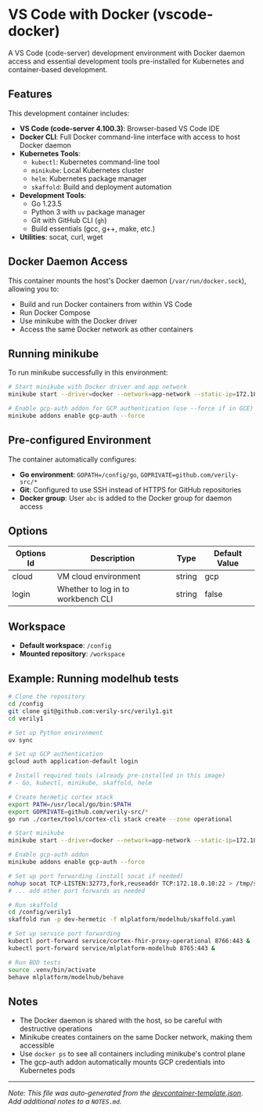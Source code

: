 # VS Code with Docker (vscode-docker)

A VS Code (code-server) development environment with Docker daemon access and essential development tools pre-installed for Kubernetes and container-based development.

## Features

This development container includes:

- **VS Code (code-server 4.100.3)**: Browser-based VS Code IDE
- **Docker CLI**: Full Docker command-line interface with access to host Docker daemon
- **Kubernetes Tools**:
  - `kubectl`: Kubernetes command-line tool
  - `minikube`: Local Kubernetes cluster
  - `helm`: Kubernetes package manager
  - `skaffold`: Build and deployment automation
- **Development Tools**:
  - Go 1.23.5
  - Python 3 with `uv` package manager
  - Git with GitHub CLI (`gh`)
  - Build essentials (gcc, g++, make, etc.)
- **Utilities**: socat, curl, wget

## Docker Daemon Access

This container mounts the host's Docker daemon (`/var/run/docker.sock`), allowing you to:
- Build and run Docker containers from within VS Code
- Run Docker Compose
- Use minikube with the Docker driver
- Access the same Docker network as other containers

## Running minikube

To run minikube successfully in this environment:

```bash
# Start minikube with Docker driver and app network
minikube start --driver=docker --network=app-network --static-ip=172.18.0.10

# Enable gcp-auth addon for GCP authentication (use --force if in GCE)
minikube addons enable gcp-auth --force
```

## Pre-configured Environment

The container automatically configures:
- **Go environment**: `GOPATH=/config/go`, `GOPRIVATE=github.com/verily-src/*`
- **Git**: Configured to use SSH instead of HTTPS for GitHub repositories
- **Docker group**: User `abc` is added to the Docker group for daemon access

## Options

| Options Id | Description | Type | Default Value |
|-----|-----|-----|-----|
| cloud | VM cloud environment | string | gcp |
| login | Whether to log in to workbench CLI | string | false |

## Workspace

- **Default workspace**: `/config`
- **Mounted repository**: `/workspace`

## Example: Running modelhub tests

```bash
# Clone the repository
cd /config
git clone git@github.com:verily-src/verily1.git
cd verily1

# Set up Python environment
uv sync

# Set up GCP authentication
gcloud auth application-default login

# Install required tools (already pre-installed in this image)
# - Go, kubectl, minikube, skaffold, helm

# Create hermetic cortex stack
export PATH=/usr/local/go/bin:$PATH
export GOPRIVATE=github.com/verily-src/*
go run ./cortex/tools/cortex-cli stack create --zone operational

# Start minikube
minikube start --driver=docker --network=app-network --static-ip=172.18.0.10

# Enable gcp-auth addon
minikube addons enable gcp-auth --force

# Set up port forwarding (install socat if needed)
nohup socat TCP-LISTEN:32773,fork,reuseaddr TCP:172.18.0.10:22 > /tmp/socat-ssh.log 2>&1 &
# ... add other port forwards as needed

# Run skaffold
cd /config/verily1
skaffold run -p dev-hermetic -f mlplatform/modelhub/skaffold.yaml

# Set up service port forwarding
kubectl port-forward service/cortex-fhir-proxy-operational 8766:443 &
kubectl port-forward service/mlplatform-modelhub 8765:443 &

# Run BDD tests
source .venv/bin/activate
behave mlplatform/modelhub/behave
```

## Notes

- The Docker daemon is shared with the host, so be careful with destructive operations
- Minikube creates containers on the same Docker network, making them accessible
- Use `docker ps` to see all containers including minikube's control plane
- The gcp-auth addon automatically mounts GCP credentials into Kubernetes pods

---

_Note: This file was auto-generated from the [devcontainer-template.json](https://github.com/verily-src/workbench-app-devcontainers/blob/main/src/vscode-docker/devcontainer-template.json). Add additional notes to a `NOTES.md`._
